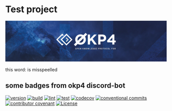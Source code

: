 # Test project

[![okp4 github banner](etc/okp4-banner.webp)](https://okp4.network)

this word:
is misspeelled

## some badges from okp4 discord-bot

[![version](https://img.shields.io/github/v/release/okp4/discord-bot?style=for-the-badge&logo=github)](https://github.com/okp4/discord-bot/releases)
[![build](https://img.shields.io/github/actions/workflow/status/okp4/discord-bot/Build?label=build&style=for-the-badge&logo=github)](https://github.com/okp4/discord-bot/actions/workflows/build.yml)
[![lint](https://img.shields.io/github/actions/workflow/status/okp4/discord-bot/Lint?label=lint&style=for-the-badge&logo=github)](https://github.com/okp4/discord-bot/actions/workflows/lint.yml)
[![test](https://img.shields.io/github/actions/workflow/status/okp4/discord-bot/Test?label=test&style=for-the-badge&logo=github)](https://github.com/okp4/discord-bot/actions/workflows/test.yml)
[![codecov](https://img.shields.io/codecov/c/github/okp4/discord-bot?style=for-the-badge&token=K5CYM8TQQY&logo=codecov)](https://codecov.io/gh/okp4/discord-bot)
[![conventional commits](https://img.shields.io/badge/Conventional%20Commits-1.0.0-yellow.svg?style=for-the-badge&logo=conventionalcommits)](https://conventionalcommits.org)
[![contributor covenant](https://img.shields.io/badge/Contributor%20Covenant-2.1-4baaaa.svg?style=for-the-badge)](https://github.com/okp4/.github/blob/main/CODE_OF_CONDUCT.md)
[![License](https://img.shields.io/badge/License-BSD_3--Clause-blue.svg?style=for-the-badge)](https://opensource.org/licenses/BSD-3-Clause)
